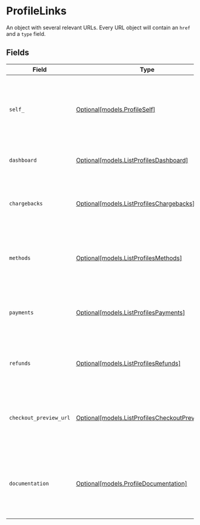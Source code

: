# ProfileLinks

An object with several relevant URLs. Every URL object will contain an `href` and a `type` field.


## Fields

| Field                                                                                          | Type                                                                                           | Required                                                                                       | Description                                                                                    |
| ---------------------------------------------------------------------------------------------- | ---------------------------------------------------------------------------------------------- | ---------------------------------------------------------------------------------------------- | ---------------------------------------------------------------------------------------------- |
| `self_`                                                                                        | [Optional[models.ProfileSelf]](../models/profileself.md)                                       | :heavy_minus_sign:                                                                             | In v2 endpoints, URLs are commonly represented as objects with an `href` and `type` field.     |
| `dashboard`                                                                                    | [Optional[models.ListProfilesDashboard]](../models/listprofilesdashboard.md)                   | :heavy_minus_sign:                                                                             | Link to the profile in the Mollie dashboard.                                                   |
| `chargebacks`                                                                                  | [Optional[models.ListProfilesChargebacks]](../models/listprofileschargebacks.md)               | :heavy_minus_sign:                                                                             | The API resource URL of the chargebacks that belong to this profile.                           |
| `methods`                                                                                      | [Optional[models.ListProfilesMethods]](../models/listprofilesmethods.md)                       | :heavy_minus_sign:                                                                             | The API resource URL of the methods that are enabled for this profile.                         |
| `payments`                                                                                     | [Optional[models.ListProfilesPayments]](../models/listprofilespayments.md)                     | :heavy_minus_sign:                                                                             | The API resource URL of the payments that belong to this profile.                              |
| `refunds`                                                                                      | [Optional[models.ListProfilesRefunds]](../models/listprofilesrefunds.md)                       | :heavy_minus_sign:                                                                             | The API resource URL of the refunds that belong to this profile.                               |
| `checkout_preview_url`                                                                         | [Optional[models.ListProfilesCheckoutPreviewURL]](../models/listprofilescheckoutpreviewurl.md) | :heavy_minus_sign:                                                                             | The hosted checkout preview URL. You need to be logged in to access this page.                 |
| `documentation`                                                                                | [Optional[models.ProfileDocumentation]](../models/profiledocumentation.md)                     | :heavy_minus_sign:                                                                             | In v2 endpoints, URLs are commonly represented as objects with an `href` and `type` field.     |